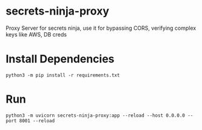 # secrets-ninja-proxy
Proxy Server for secrets ninja, use it for bypassing CORS, verifying complex keys like AWS, DB creds

# Install Dependencies
```
python3 -m pip install -r requirements.txt
```

# Run
```
python3 -m uvicorn secrets-ninja-proxy:app --reload --host 0.0.0.0 --port 8001 --reload
```